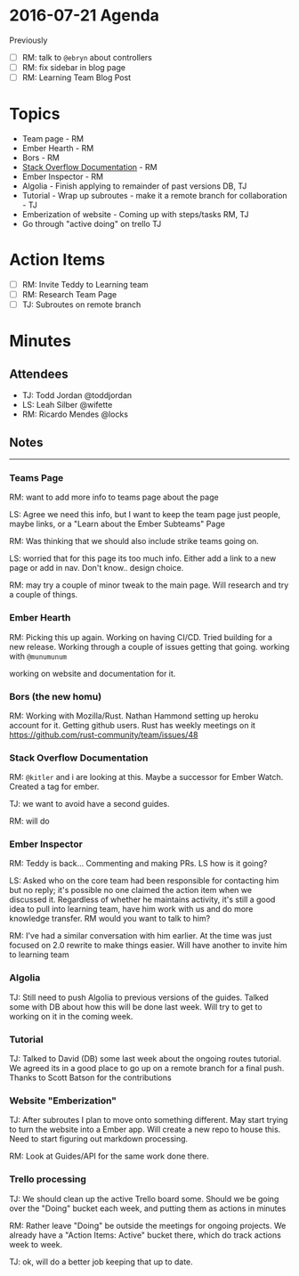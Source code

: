 # 2016-07-21 Agenda

Previously

- [ ] RM: talk to `@ebryn` about controllers
- [ ] RM: fix sidebar in blog page
- [ ] RM: Learning Team Blog Post

# Topics

- Team page - RM
- Ember Hearth - RM
- Bors - RM
- [Stack Overflow Documentation](http://stackoverflow.com/documentation/ember.js) - RM
- Ember Inspector - RM
- Algolia - Finish applying to remainder of past versions DB, TJ
- Tutorial - Wrap up subroutes - make it a remote branch for collaboration - TJ
- Emberization of website - Coming up with steps/tasks RM, TJ
- Go through "active doing" on trello TJ

# Action Items 

- [ ] RM: Invite Teddy to Learning team
- [ ] RM: Research Team Page
- [ ] TJ: Subroutes on remote branch

# Minutes

## Attendees

- TJ: Todd Jordan @toddjordan
- LS: Leah Silber @wifette
- RM: Ricardo Mendes @locks

## Notes

---

### Teams Page

RM: want to add more info to teams page about the page

LS: Agree we need this info, but I want to keep the team page just people, maybe links, or a "Learn about the Ember Subteams" Page

RM: Was thinking that we should also include strike teams going on.

LS: worried that for this page its too much info.  Either add a link to a new page or add in nav.  Don't know.. design choice.

RM: may try a couple of minor tweak to the main page.  Will research and try a couple of things.

### Ember Hearth

RM: Picking this up again.  Working on having CI/CD.  Tried building for a new release.  Working through a couple of issues getting that going.  working with `@munumunum`

working on website and documentation for it.

### Bors (the new homu)

RM: Working with Mozilla/Rust.  Nathan Hammond setting up heroku account for it. Getting github users.  Rust has weekly meetings on it https://github.com/rust-community/team/issues/48 

### Stack Overflow Documentation

RM: `@kitler` and i are looking at this.  Maybe a successor for Ember Watch.  Created a tag for ember.  

TJ: we want to avoid have a second guides.

RM: will do

### Ember Inspector

RM: Teddy is back... Commenting and making PRs.  LS how is it going?

LS: Asked who on the core team had been responsible for contacting him but no reply; it's possible no one claimed the action item when we discussed it.  Regardless of whether he maintains activity, it's still a good idea to pull into learning team, have him work with us and do more knowledge transfer.  RM would you want to talk to him?

RM: I've had a similar conversation with him earlier.  At the time was just focused on 2.0 rewrite to make things easier.  Will have another to invite him to learning team

### Algolia

TJ: Still need to push Algolia to previous versions of the guides.  Talked some with DB about how this will be done last week.  Will try to get to working on it in the coming week.

### Tutorial

TJ: Talked to David (DB) some last week about the ongoing routes tutorial. We agreed its in a good place to go up on a remote branch for a final push. Thanks to Scott Batson for the contributions

### Website "Emberization"

TJ: After subroutes I plan to move onto something different. May start trying to turn the website into a Ember app.  Will create a new repo to house this.  Need to start figuring out markdown processing.

RM: Look at Guides/API for the same work done there.

### Trello processing

TJ: We should clean up the active Trello board some.  Should we be going over the "Doing" bucket each week, and putting them as actions in minutes 

RM: Rather leave "Doing" be outside the meetings for ongoing projects.  We already have a "Action Items: Active" bucket there, which do track actions week to week.

TJ: ok, will do a better job keeping that up to date.
